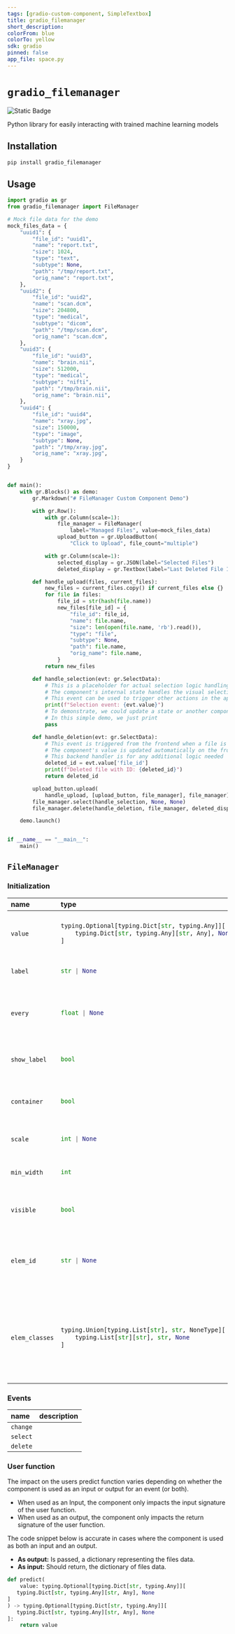 ```yaml
---
tags: [gradio-custom-component, SimpleTextbox]
title: gradio_filemanager
short_description: 
colorFrom: blue
colorTo: yellow
sdk: gradio
pinned: false
app_file: space.py
---
```


# `gradio_filemanager`
<img alt="Static Badge" src="https://img.shields.io/badge/version%20-%200.0.1%20-%20orange">  

Python library for easily interacting with trained machine learning models

## Installation

```bash
pip install gradio_filemanager
```

## Usage

```python
import gradio as gr
from gradio_filemanager import FileManager

# Mock file data for the demo
mock_files_data = {
    "uuid1": {
        "file_id": "uuid1",
        "name": "report.txt",
        "size": 1024,
        "type": "text",
        "subtype": None,
        "path": "/tmp/report.txt",
        "orig_name": "report.txt",
    },
    "uuid2": {
        "file_id": "uuid2",
        "name": "scan.dcm",
        "size": 204800,
        "type": "medical",
        "subtype": "dicom",
        "path": "/tmp/scan.dcm",
        "orig_name": "scan.dcm",
    },
    "uuid3": {
        "file_id": "uuid3",
        "name": "brain.nii",
        "size": 512000,
        "type": "medical",
        "subtype": "nifti",
        "path": "/tmp/brain.nii",
        "orig_name": "brain.nii",
    },
    "uuid4": {
        "file_id": "uuid4",
        "name": "xray.jpg",
        "size": 150000,
        "type": "image",
        "subtype": None,
        "path": "/tmp/xray.jpg",
        "orig_name": "xray.jpg",
    }
}


def main():
    with gr.Blocks() as demo:
        gr.Markdown("# FileManager Custom Component Demo")

        with gr.Row():
            with gr.Column(scale=1):
                file_manager = FileManager(
                    label="Managed Files", value=mock_files_data)
                upload_button = gr.UploadButton(
                    "Click to Upload", file_count="multiple")

            with gr.Column(scale=1):
                selected_display = gr.JSON(label="Selected Files")
                deleted_display = gr.Textbox(label="Last Deleted File ID")

        def handle_upload(files, current_files):
            new_files = current_files.copy() if current_files else {}
            for file in files:
                file_id = str(hash(file.name))
                new_files[file_id] = {
                    "file_id": file_id,
                    "name": file.name,
                    "size": len(open(file.name, 'rb').read()),
                    "type": "file",
                    "subtype": None,
                    "path": file.name,
                    "orig_name": file.name,
                }
            return new_files

        def handle_selection(evt: gr.SelectData):
            # This is a placeholder for actual selection logic handling
            # The component's internal state handles the visual selection
            # This event can be used to trigger other actions in the app
            print(f"Selection event: {evt.value}")
            # To demonstrate, we could update a state or another component
            # In this simple demo, we just print
            pass

        def handle_deletion(evt: gr.SelectData):
            # This event is triggered from the frontend when a file is deleted
            # The component's value is updated automatically on the frontend
            # This backend handler is for any additional logic needed
            deleted_id = evt.value['file_id']
            print(f"Deleted file with ID: {deleted_id}")
            return deleted_id

        upload_button.upload(
            handle_upload, [upload_button, file_manager], file_manager)
        file_manager.select(handle_selection, None, None)
        file_manager.delete(handle_deletion, file_manager, deleted_display)

    demo.launch()


if __name__ == "__main__":
    main()

```

## `FileManager`

### Initialization

<table>
<thead>
<tr>
<th align="left">name</th>
<th align="left" style="width: 25%;">type</th>
<th align="left">default</th>
<th align="left">description</th>
</tr>
</thead>
<tbody>
<tr>
<td align="left"><code>value</code></td>
<td align="left" style="width: 25%;">

```python
typing.Optional[typing.Dict[str, typing.Any]][
    typing.Dict[str, typing.Any][str, Any], None
]
```

</td>
<td align="left"><code>None</code></td>
<td align="left">A dictionary representing the initial state of the files.</td>
</tr>

<tr>
<td align="left"><code>label</code></td>
<td align="left" style="width: 25%;">

```python
str | None
```

</td>
<td align="left"><code>None</code></td>
<td align="left">The component label.</td>
</tr>

<tr>
<td align="left"><code>every</code></td>
<td align="left" style="width: 25%;">

```python
float | None
```

</td>
<td align="left"><code>None</code></td>
<td align="left">If `value` is a callable, run the function 'every' number of seconds.</td>
</tr>

<tr>
<td align="left"><code>show_label</code></td>
<td align="left" style="width: 25%;">

```python
bool
```

</td>
<td align="left"><code>True</code></td>
<td align="left">If True, shows the component label.</td>
</tr>

<tr>
<td align="left"><code>container</code></td>
<td align="left" style="width: 25%;">

```python
bool
```

</td>
<td align="left"><code>True</code></td>
<td align="left">If True, wraps the component in a container.</td>
</tr>

<tr>
<td align="left"><code>scale</code></td>
<td align="left" style="width: 25%;">

```python
int | None
```

</td>
<td align="left"><code>None</code></td>
<td align="left">The relative size of the component.</td>
</tr>

<tr>
<td align="left"><code>min_width</code></td>
<td align="left" style="width: 25%;">

```python
int
```

</td>
<td align="left"><code>160</code></td>
<td align="left">The minimum width of the component.</td>
</tr>

<tr>
<td align="left"><code>visible</code></td>
<td align="left" style="width: 25%;">

```python
bool
```

</td>
<td align="left"><code>True</code></td>
<td align="left">If False, the component is not visible.</td>
</tr>

<tr>
<td align="left"><code>elem_id</code></td>
<td align="left" style="width: 25%;">

```python
str | None
```

</td>
<td align="left"><code>None</code></td>
<td align="left">An optional string that is assigned as the id of this component in the HTML DOM.</td>
</tr>

<tr>
<td align="left"><code>elem_classes</code></td>
<td align="left" style="width: 25%;">

```python
typing.Union[typing.List[str], str, NoneType][
    typing.List[str][str], str, None
]
```

</td>
<td align="left"><code>None</code></td>
<td align="left">An optional list of strings that are assigned as the classes of this component in the HTML DOM.</td>
</tr>
</tbody></table>


### Events

| name | description |
|:-----|:------------|
| `change` |  |
| `select` |  |
| `delete` |  |



### User function

The impact on the users predict function varies depending on whether the component is used as an input or output for an event (or both).

- When used as an Input, the component only impacts the input signature of the user function.
- When used as an output, the component only impacts the return signature of the user function.

The code snippet below is accurate in cases where the component is used as both an input and an output.

- **As output:** Is passed, a dictionary representing the files data.
- **As input:** Should return, the dictionary of files data.

 ```python
 def predict(
     value: typing.Optional[typing.Dict[str, typing.Any]][
    typing.Dict[str, typing.Any][str, Any], None
]
 ) -> typing.Optional[typing.Dict[str, typing.Any]][
    typing.Dict[str, typing.Any][str, Any], None
]:
     return value
 ```
 
